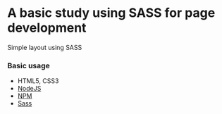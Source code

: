 # A basic study using SASS for page development

Simple layout using SASS

### Basic usage

* HTML5, CSS3
* [NodeJS](https://nodejs.org/en/)
* [NPM](https://www.npmjs.com/)
* [Sass](https://www.npmjs.com/package/sass)


